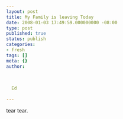 ```yaml
---
layout: post
title: My Family is leaving Today
date: 2008-01-03 17:49:59.000000000 -08:00
type: post
published: true
status: publish
categories:
- fresh
tags: []
meta: {}
author:
  
  
  
  Ed
  
---
```

<p>tear tear.</p>
